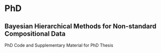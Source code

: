 # PhD

## Bayesian Hierarchical Methods for Non-standard Compositional Data 

PhD Code and Supplementary Material for PhD Thesis

